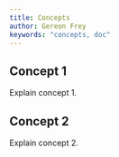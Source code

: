 ```yaml
---
title: Concepts
author: Gereon Frey
keywords: "concepts, doc"
---
```


## Concept 1

Explain concept 1.

## Concept 2

Explain concept 2.
